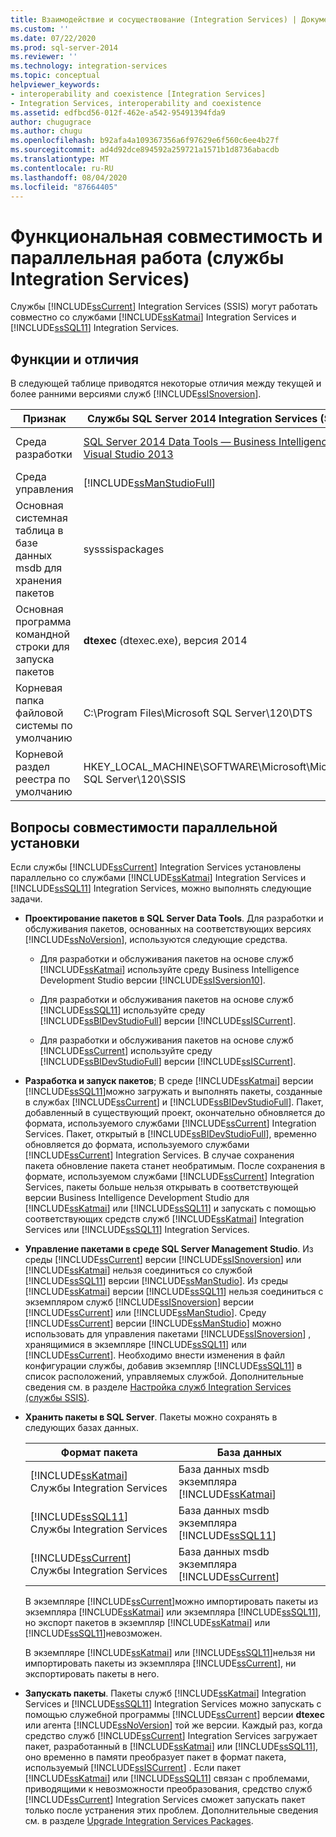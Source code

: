 ```yaml
---
title: Взаимодействие и сосуществование (Integration Services) | Документация Майкрософт
ms.custom: ''
ms.date: 07/22/2020
ms.prod: sql-server-2014
ms.reviewer: ''
ms.technology: integration-services
ms.topic: conceptual
helpviewer_keywords:
- interoperability and coexistence [Integration Services]
- Integration Services, interoperability and coexistence
ms.assetid: edfbcd56-012f-462e-a542-95491394fda9
author: chugugrace
ms.author: chugu
ms.openlocfilehash: b92afa4a109367356a6f97629e6f560c6ee4b27f
ms.sourcegitcommit: ad4d92dce894592a259721a1571b1d8736abacdb
ms.translationtype: MT
ms.contentlocale: ru-RU
ms.lasthandoff: 08/04/2020
ms.locfileid: "87664405"
---
```

# <a name="interoperability-and-coexistence-integration-services"></a>Функциональная совместимость и параллельная работа (службы Integration Services)
  Службы [!INCLUDE[ssCurrent](../../includes/sscurrent-md.md)] Integration Services (SSIS) могут работать совместно со службами [!INCLUDE[ssKatmai](../../includes/sskatmai-md.md)] Integration Services и [!INCLUDE[ssSQL11](../../includes/sssql11-md.md)] Integration Services.  
  
## <a name="features-and-differences"></a>Функции и отличия  
 В следующей таблице приводятся некоторые отличия между текущей и более ранними версиями служб [!INCLUDE[ssISnoversion](../../includes/ssisnoversion-md.md)].  
  
|Признак|Службы SQL Server 2014 Integration Services (SSIS)|Службы SQL Server 2012 Integration Services (SSIS)|Службы SQL Server 2008 Integration Services (SSIS)|  
|-------------|-------------------------------|---------------------------------|---------------------------------|  
|Среда разработки| [SQL Server 2014 Data Tools — Business Intelligence for Visual Studio 2013](https://www.microsoft.com/download/details.aspx?id=42313)|[SQL Server Data Tools для Visual Studio 2010](https://msdn.microsoft.com/library/hh500335\(v=vs.103\).aspx)<br /><br /> [SQL Server Data Tools — бизнес-аналитика для Visual Studio 2012](https://www.microsoft.com/download/details.aspx?id=36843)|Business Intelligence Development Studio ( [!INCLUDE[msCoName](../../includes/msconame-md.md)] [!INCLUDE[vsOrcas](../../includes/vsorcas-md.md)] )|  
|Среда управления|[!INCLUDE[ssManStudioFull](../../includes/ssmanstudiofull-md.md)]|[!INCLUDE[ssManStudioFull](../../includes/ssmanstudiofull-md.md)]|[!INCLUDE[ssManStudioFull](../../includes/ssmanstudiofull-md.md)]|  
|Основная системная таблица в базе данных msdb для хранения пакетов|sysssispackages|sysssispackages|sysssispackages|  
|Основная программа командной строки для запуска пакетов|**dtexec** (dtexec.exe), версия 2014|**dtexec** (dtexec.exe), версия 2012|**dtexec** (dtexec.exe), версия 2008|  
|Корневая папка файловой системы по умолчанию|C:\Program Files\Microsoft SQL Server\120\DTS|C:\Program Files\Microsoft SQL Server\110\DTS|C:\Program Files\Microsoft SQL Server\100\DTS|  
|Корневой раздел реестра по умолчанию|HKEY_LOCAL_MACHINE\SOFTWARE\Microsoft\Microsoft SQL Server\120\SSIS|HKEY_LOCAL_MACHINE\SOFTWARE\Microsoft\Microsoft SQL Server\110\SSIS|HKEY_LOCAL_MACHINE\SOFTWARE\Microsoft\Microsoft SQL Server\100\SSIS|  
  
## <a name="side-by-side-compatibility-issues"></a>Вопросы совместимости параллельной установки  
 Если службы [!INCLUDE[ssCurrent](../../includes/sscurrent-md.md)] Integration Services установлены параллельно со службами [!INCLUDE[ssKatmai](../../includes/sskatmai-md.md)] Integration Services и [!INCLUDE[ssSQL11](../../includes/sssql11-md.md)] Integration Services, можно выполнять следующие задачи.  
  
-   **Проектирование пакетов в SQL Server Data Tools**. Для разработки и обслуживания пакетов, основанных на соответствующих версиях [!INCLUDE[ssNoVersion](../../includes/ssnoversion-md.md)], используются следующие средства.  
  
    -   Для разработки и обслуживания пакетов на основе служб [!INCLUDE[ssKatmai](../../includes/sskatmai-md.md)] используйте среду Business Intelligence Development Studio версии [!INCLUDE[ssISversion10](../../includes/ssisversion10-md.md)].  
  
    -   Для разработки и обслуживания пакетов на основе служб [!INCLUDE[ssSQL11](../../includes/sssql11-md.md)] используйте среду [!INCLUDE[ssBIDevStudioFull](../../includes/ssbidevstudiofull-md.md)] версии [!INCLUDE[ssISCurrent](../../includes/ssiscurrent-md.md)].  
  
    -   Для разработки и обслуживания пакетов на основе служб [!INCLUDE[ssCurrent](../../includes/sscurrent-md.md)] используйте среду [!INCLUDE[ssBIDevStudioFull](../../includes/ssbidevstudiofull-md.md)] версии [!INCLUDE[ssISCurrent](../../includes/ssiscurrent-md.md)].  
  
-   **Разработка и запуск пакетов**; В среде [!INCLUDE[ssKatmai](../../includes/sskatmai-md.md)] версии [!INCLUDE[ssSQL11](../../includes/sssql11-md.md)]можно загружать и выполнять пакеты, созданные в службах [!INCLUDE[ssCurrent](../../includes/sscurrent-md.md)] и [!INCLUDE[ssBIDevStudioFull](../../includes/ssbidevstudiofull-md.md)]. Пакет, добавленный в существующий проект, окончательно обновляется до формата, используемого службами [!INCLUDE[ssCurrent](../../includes/sscurrent-md.md)] Integration Services. Пакет, открытый в [!INCLUDE[ssBIDevStudioFull](../../includes/ssbidevstudiofull-md.md)], временно обновляется до формата, используемого службами [!INCLUDE[ssCurrent](../../includes/sscurrent-md.md)] Integration Services. В случае сохранения пакета обновление пакета станет необратимым. После сохранения в формате, используемом службами [!INCLUDE[ssCurrent](../../includes/sscurrent-md.md)] Integration Services, пакеты больше нельзя открывать в соответствующей версии Business Intelligence Development Studio для [!INCLUDE[ssKatmai](../../includes/sskatmai-md.md)] или [!INCLUDE[ssSQL11](../../includes/sssql11-md.md)] и запускать с помощью соответствующих средств служб [!INCLUDE[ssKatmai](../../includes/sskatmai-md.md)] Integration Services или [!INCLUDE[ssSQL11](../../includes/sssql11-md.md)] Integration Services.  
  
-   **Управление пакетами в среде SQL Server Management Studio**. Из среды [!INCLUDE[ssCurrent](../../includes/sscurrent-md.md)] версии [!INCLUDE[ssISnoversion](../../includes/ssisnoversion-md.md)] или [!INCLUDE[ssKatmai](../../includes/sskatmai-md.md)] нельзя соединиться со службой [!INCLUDE[ssSQL11](../../includes/sssql11-md.md)] версии [!INCLUDE[ssManStudio](../../includes/ssmanstudio-md.md)]. Из среды [!INCLUDE[ssKatmai](../../includes/sskatmai-md.md)] версии [!INCLUDE[ssSQL11](../../includes/sssql11-md.md)] нельзя соединиться с экземпляром служб [!INCLUDE[ssISnoversion](../../includes/ssisnoversion-md.md)] версии [!INCLUDE[ssCurrent](../../includes/sscurrent-md.md)] или [!INCLUDE[ssManStudio](../../includes/ssmanstudio-md.md)]. Среду [!INCLUDE[ssCurrent](../../includes/sscurrent-md.md)] версии [!INCLUDE[ssManStudio](../../includes/ssmanstudio-md.md)] можно использовать для управления пакетами [!INCLUDE[ssISnoversion](../../includes/ssisnoversion-md.md)] , хранящимися в экземпляре [!INCLUDE[ssSQL11](../../includes/sssql11-md.md)] или [!INCLUDE[ssCurrent](../../includes/sscurrent-md.md)]. Необходимо внести изменения в файл конфигурации службы, добавив экземпляр [!INCLUDE[ssSQL11](../../includes/sssql11-md.md)] в список расположений, управляемых службой. Дополнительные сведения см. в разделе [Настройка служб Integration Services (службы SSIS)](../service/integration-services-service-ssis-service.md).  
  
-   **Хранить пакеты в SQL Server**. Пакеты можно сохранять в следующих базах данных.  
  
    |Формат пакета|База данных|  
    |--------------------|--------------|  
    |[!INCLUDE[ssKatmai](../../includes/sskatmai-md.md)] Службы Integration Services|База данных msdb экземпляра [!INCLUDE[ssKatmai](../../includes/sskatmai-md.md)]|  
    |[!INCLUDE[ssSQL11](../../includes/sssql11-md.md)] Службы Integration Services|База данных msdb экземпляра [!INCLUDE[ssSQL11](../../includes/sssql11-md.md)]|  
    |[!INCLUDE[ssCurrent](../../includes/sscurrent-md.md)] Службы Integration Services|База данных msdb экземпляра [!INCLUDE[ssCurrent](../../includes/sscurrent-md.md)]|  
  
     В экземпляре [!INCLUDE[ssCurrent](../../includes/sscurrent-md.md)]можно импортировать пакеты из экземпляра [!INCLUDE[ssKatmai](../../includes/sskatmai-md.md)] или экземпляра [!INCLUDE[ssSQL11](../../includes/sssql11-md.md)], но экспорт пакетов в экземпляр [!INCLUDE[ssKatmai](../../includes/sskatmai-md.md)] или [!INCLUDE[ssSQL11](../../includes/sssql11-md.md)]невозможен.  
  
     В экземпляре [!INCLUDE[ssKatmai](../../includes/sskatmai-md.md)] или [!INCLUDE[ssSQL11](../../includes/sssql11-md.md)]нельзя ни импортировать пакеты из экземпляра [!INCLUDE[ssCurrent](../../includes/sscurrent-md.md)], ни экспортировать пакеты в него.  
  
-   **Запускать пакеты**. Пакеты служб [!INCLUDE[ssKatmai](../../includes/sskatmai-md.md)] Integration Services и [!INCLUDE[ssSQL11](../../includes/sssql11-md.md)] Integration Services можно запускать с помощью служебной программы [!INCLUDE[ssCurrent](../../includes/sscurrent-md.md)] версии **dtexec** или агента [!INCLUDE[ssNoVersion](../../includes/ssnoversion-md.md)] той же версии. Каждый раз, когда средство служб [!INCLUDE[ssCurrent](../../includes/sscurrent-md.md)] Integration Services загружает пакет, разработанный в [!INCLUDE[ssKatmai](../../includes/sskatmai-md.md)] или [!INCLUDE[ssSQL11](../../includes/sssql11-md.md)], оно временно в памяти преобразует пакет в формат пакета, используемый [!INCLUDE[ssISCurrent](../../includes/ssiscurrent-md.md)] . Если пакет [!INCLUDE[ssKatmai](../../includes/sskatmai-md.md)] или [!INCLUDE[ssSQL11](../../includes/sssql11-md.md)] связан с проблемами, приводящими к невозможности преобразования, средство служб [!INCLUDE[ssCurrent](../../includes/sscurrent-md.md)] Integration Services сможет запускать пакет только после устранения этих проблем. Дополнительные сведения см. в разделе [Upgrade Integration Services Packages](upgrade-integration-services-packages.md).  
  
  

